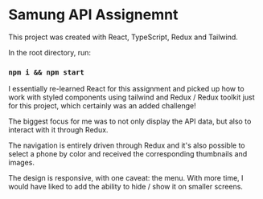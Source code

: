# Samung API Assignemnt

This project was created with React, TypeScript, Redux and Tailwind.

In the root directory, run:

### `npm i && npm start`

I essentially re-learned React for this assignment and picked up how to work with styled components using tailwind and Redux / Redux toolkit just for this project, which certainly was an added challenge!

The biggest focus for me was to not only display the API data, but also to interact with it through Redux.

The navigation is entirely driven through Redux and it's also possible to select a phone by color and received the corresponding thumbnails and images.

The design is responsive, with one caveat: the menu. With more time, I would have liked to add the ability to hide / show it on smaller screens.

